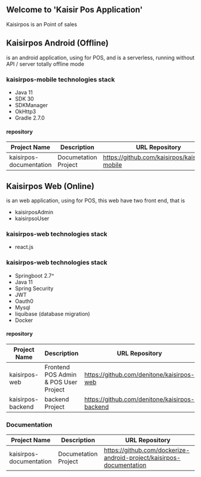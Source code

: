 ## Welcome to 'Kaisir Pos Application'
Kaisirpos is an Point of sales

## Kaisirpos Android (Offline)
is an android application, using for POS, and is a serverless, running without API / server totally offline mode

### kaisirpos-mobile technologies stack
- Java 11
- SDK 30
- SDKManager
- OkHttp3
- Gradle 2.7.0


#### repository
| Project Name     | Description  | URL Repository                                                          | 
|------------------|--------------|-------------------------------------------------------------------------|
| kaisirpos-documentation |Documetation Project | https://github.com/kaisirpos/kaisirpos-mobile                                      |


## Kaisirpos Web (Online)
is an web application, using for POS, this web have two front end, that is
- kaisirposAdmin
- kaisirpsoUser


### kaisirpos-web technologies stack
- react.js


### kaisirpos-web technologies stack
- Springboot 2.7^
- Java 11
- Spring Security
- JWT 
- Oauth0
- Mysql
- liquibase (database migration)
- Docker


#### repository
| Project Name     | Description  | URL Repository                                                          | 
|------------------|--------------|-------------------------------------------------------------------------|
| kaisirpos-web | Frontend POS Admin & POS User Project | https://github.com/denitone/kaisirpos-web                                        |
| kaisirpos-backend | backend Project | https://github.com/denitone/kaisirpos-backend                                        |


### Documentation
| Project Name     | Description  | URL Repository                                                          | 
|------------------|--------------|-------------------------------------------------------------------------|
| kaisirpos-documentation |Documetation Project | https://github.com/dockerize-android-project/kaisirpos-documentation                                        |


